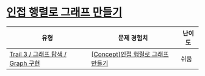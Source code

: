 # [인접 행렬로 그래프 만들기](https://www.codetree.ai/trails/complete/curated-cards/intro-graph-using-adjust-graph)

|유형|문제 경험치|난이도|
|---|---|---|
|[Trail 3 / 그래프 탐색 / Graph 구현](https://www.codetree.ai/trail-info/novice-high/)|[[Concept]인접 행렬로 그래프 만들기](https://www.codetree.ai/trails/complete/curated-cards/intro-graph-using-adjust-graph/)|쉬움|

